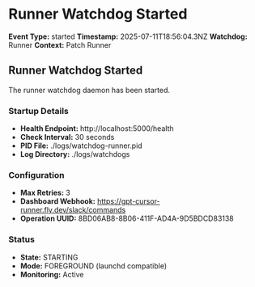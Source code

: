 # Runner Watchdog Started

**Event Type:** started
**Timestamp:** 2025-07-11T18:56:04.3NZ
**Watchdog:** Runner
**Context:** Patch Runner


## Runner Watchdog Started

The runner watchdog daemon has been started.

### Startup Details
- **Health Endpoint:** http://localhost:5000/health
- **Check Interval:** 30 seconds
- **PID File:** ./logs/watchdog-runner.pid
- **Log Directory:** ./logs/watchdogs

### Configuration
- **Max Retries:** 3
- **Dashboard Webhook:** https://gpt-cursor-runner.fly.dev/slack/commands
- **Operation UUID:** 8BD06AB8-8B06-411F-AD4A-9D5BDCD83138

### Status
- **State:** STARTING
- **Mode:** FOREGROUND (launchd compatible)
- **Monitoring:** Active


